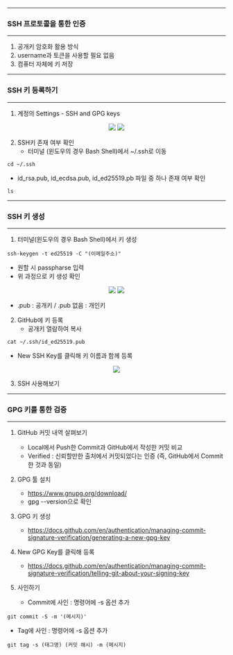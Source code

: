 -----
### SSH 프로토콜을 통한 인증
-----
1. 공개키 암호화 활용 방식
2. username과 토큰을 사용할 필요 없음
3. 컴퓨터 자체에 키 저장

-----
### SSH 키 등록하기
-----
1. 계정의 Settings - SSH and GPG keys
<div align="center">
<img src="https://github.com/sooyounghan/Web/assets/34672301/4f46af45-92a4-419a-9d6e-77fa1bc826d1">
<img src="https://github.com/sooyounghan/Web/assets/34672301/db7945c3-a624-4195-af93-ff73a76070eb">
</div>

2. SSH키 존재 여부 확인
   - 터미널 (윈도우의 경우 Bash Shell)에서 ~/.ssh로 이동
```
cd ~/.ssh
```

  - id_rsa.pub, id_ecdsa.pub, id_ed25519.pb 파일 중 하나 존재 여부 확인
```
ls
```

-----
### SSH 키 생성
-----
1. 터미널(윈도우의 경우 Bash Shell)에서 키 생성
```
ssh-keygen -t ed25519 -C "(이메일주소)"
```
  - 원할 시 passpharse 입력
  - 위 과정으로 키 생성 확인
<div align="center">
<img src="https://github.com/sooyounghan/Web/assets/34672301/560863d8-0a07-4c10-a8d2-e4e1d1dbf6a0">
<img src="https://github.com/sooyounghan/Web/assets/34672301/640b91c5-2f30-442d-af27-b5755b4ff235">
</div>

  + .pub : 공개키 / .pub 없음 : 개인키

2. GitHub에 키 등록
   - 공개키 열람하여 복사
```
cat ~/.ssh/id_ed25519.pub
```
   - New SSH Key를 클릭해 키 이름과 함께 등록
<div align="center">
<img src="https://github.com/sooyounghan/Web/assets/34672301/fd903519-5340-46bd-9dfb-cf96d71a02a1">
</div>

3. SSH 사용해보기

-----
### GPG 키를 통한 검증
-----
1. GitHub 커밋 내역 살펴보기
   - Local에서 Push한 Commit과 GitHub에서 작성한 커밋 비교
   - Verified : 신뢰할만한 출처에서 커밋되었다는 인증 (즉, GitHub에서 Commit 한 것과 동일)

2. GPG 툴 설치
   - https://www.gnupg.org/download/
   - gpg --version으로 확인

3. GPG 키 생성
   - https://docs.github.com/en/authentication/managing-commit-signature-verification/generating-a-new-gpg-key
  
4. New GPG Key를 클릭해 등록
   - https://docs.github.com/en/authentication/managing-commit-signature-verification/telling-git-about-your-signing-key
  
5. 사인하기
   - Commit에 사인 : 명령어에 -s 옵션 추가
```
git commit -S -m '(메시지)'
```

   - Tag에 사인 : 명령어에 -s 옵션 추가
```
git tag -s (태그명) (커밋 해시) -m (메시지)
```

